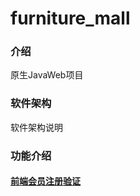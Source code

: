 # furniture_mall

### 介绍
原生JavaWeb项目

### 软件架构
软件架构说明

### 功能介绍
#### [前端会员注册验证](../views/member/login.html)
